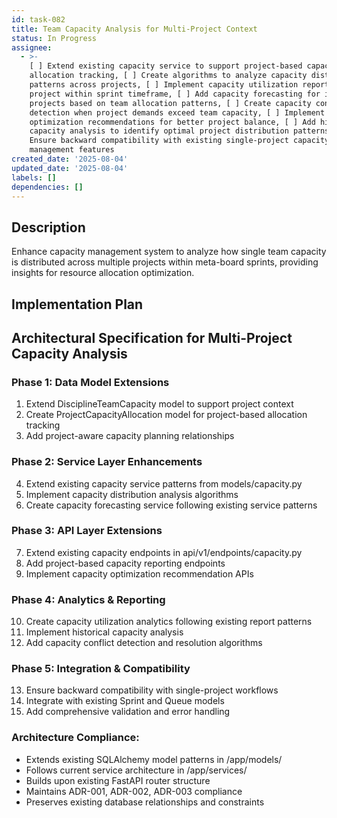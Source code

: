 ```yaml
---
id: task-082
title: Team Capacity Analysis for Multi-Project Context
status: In Progress
assignee:
  - >-
    [ ] Extend existing capacity service to support project-based capacity
    allocation tracking, [ ] Create algorithms to analyze capacity distribution
    patterns across projects, [ ] Implement capacity utilization reporting by
    project within sprint timeframe, [ ] Add capacity forecasting for individual
    projects based on team allocation patterns, [ ] Create capacity conflict
    detection when project demands exceed team capacity, [ ] Implement capacity
    optimization recommendations for better project balance, [ ] Add historical
    capacity analysis to identify optimal project distribution patterns, [ ]
    Ensure backward compatibility with existing single-project capacity
    management features
created_date: '2025-08-04'
updated_date: '2025-08-04'
labels: []
dependencies: []
---
```


## Description

Enhance capacity management system to analyze how single team capacity is distributed across multiple projects within meta-board sprints, providing insights for resource allocation optimization.

## Implementation Plan

## Architectural Specification for Multi-Project Capacity Analysis

### Phase 1: Data Model Extensions
1. Extend DisciplineTeamCapacity model to support project context
2. Create ProjectCapacityAllocation model for project-based allocation tracking
3. Add project-aware capacity planning relationships

### Phase 2: Service Layer Enhancements  
4. Extend existing capacity service patterns from models/capacity.py
5. Implement capacity distribution analysis algorithms
6. Create capacity forecasting service following existing service patterns

### Phase 3: API Layer Extensions
7. Extend existing capacity endpoints in api/v1/endpoints/capacity.py
8. Add project-based capacity reporting endpoints
9. Implement capacity optimization recommendation APIs

### Phase 4: Analytics & Reporting
10. Create capacity utilization analytics following existing report patterns
11. Implement historical capacity analysis
12. Add capacity conflict detection and resolution algorithms

### Phase 5: Integration & Compatibility
13. Ensure backward compatibility with single-project workflows
14. Integrate with existing Sprint and Queue models
15. Add comprehensive validation and error handling

### Architecture Compliance:
- Extends existing SQLAlchemy model patterns in /app/models/
- Follows current service architecture in /app/services/
- Builds upon existing FastAPI router structure
- Maintains ADR-001, ADR-002, ADR-003 compliance
- Preserves existing database relationships and constraints

